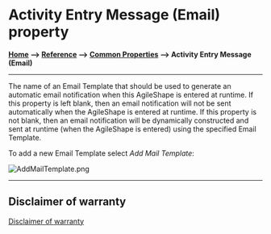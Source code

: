 # Activity Entry Message (Email) property

**[Home](/) --> [Reference](/ref) --> [Common Properties](/ref/common) --> Activity Entry Message (Email)**

---

The name of an Email Template that should be used to generate an automatic email notification when this AgileShape is entered at runtime. If this property is left blank, then an email notification will not be sent automatically when the AgileShape is entered at runtime. If this property is not blank, then an email notification will be dynamically constructed and sent at runtime (when the AgileShape is entered) using the specified Email Template.

To add a new Email Template select *Add Mail Template*:

![AddMailTemplate.png](../media/AddMailTemplate.png)

---

## Disclaimer of warranty

[Disclaimer of warranty](../../guides/common/DisclaimerOfWarranty.md)

